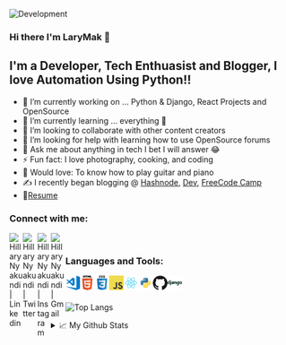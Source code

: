 ![Development](https://pbs.twimg.com/profile_banners/918758862181806080/1603116450/600x200)

### Hi there I'm LaryMak 👋

## I'm a Developer, Tech Enthuasist and Blogger, I love Automation Using Python!!


- 🔭 I’m currently working on ... Python & Django, React Projects and OpenSource
- 🌱 I’m currently learning ... everything 🤣
- 👯 I’m looking to collaborate with other content creators
- 🤔 I’m looking for help with learning how to use OpenSource forums
- 💬 Ask me about anything in tech I bet I will answer 😂 
- ⚡ Fun fact: I love photography, cooking, and coding
- 🎸 Would love: To know how to play guitar and piano
- ✍ I recently began blogging @ [Hashnode](https://larymak.hashnode.dev/), [Dev](https://dev.to/larymak), [FreeCode Camp](https://www.freecodecamp.org/news/author/larymak/)
- 📝[Resume]()


### Connect with me:  

<a href="https://linkedin.com/in/hillary-nyakundi-3a64b11ab">
    <img align="left" alt="Hillary Nyakundi | Linkedin" width="24px" src="https://github.com/TheDudeThatCode/TheDudeThatCode/blob/master/Assets/Linkedin.svg" />
  </a>
  <a href="https://twitter.com/larymak1">
    <img align="left" alt="Hillary Nyakundi | Twitter" width="26px" src="https://github.com/TheDudeThatCode/TheDudeThatCode/blob/master/Assets/Twitter.svg" />
  </a>
  <a href="https://www.instagram.com/nextgencoders/">
    <img align="left" alt="Hillary Nyakundi | Instagram" width="24px" src="https://github.com/TheDudeThatCode/TheDudeThatCode/blob/master/Assets/Instagram.svg" />
  </a>
  <a href="mailto:hillarynyk@gmail.com">
    <img align="left" alt="Hillary Nyakundi | Gmail" width="26px" src="https://github.com/TheDudeThatCode/TheDudeThatCode/blob/master/Assets/Gmail.svg" />
  </a>
 
<br />

### Languages and Tools:

<img align="left" alt="Visual Studio Code" width="26px" src="https://raw.githubusercontent.com/github/explore/80688e429a7d4ef2fca1e82350fe8e3517d3494d/topics/visual-studio-code/visual-studio-code.png" />
<img align="left" alt="HTML5" width="26px" src="https://raw.githubusercontent.com/github/explore/80688e429a7d4ef2fca1e82350fe8e3517d3494d/topics/html/html.png" />
<img align="left" alt="CSS3" width="26px" src="https://raw.githubusercontent.com/github/explore/80688e429a7d4ef2fca1e82350fe8e3517d3494d/topics/css/css.png" />
<img align="left" alt="JavaScript" width="26px" src="https://raw.githubusercontent.com/github/explore/80688e429a7d4ef2fca1e82350fe8e3517d3494d/topics/javascript/javascript.png" />
<img align="left" alt="React" width="26px" src="https://raw.githubusercontent.com/github/explore/80688e429a7d4ef2fca1e82350fe8e3517d3494d/topics/react/react.png" />
<img align="left" alt="Git" width="26px" src="https://raw.githubusercontent.com/github/explore/80688e429a7d4ef2fca1e82350fe8e3517d3494d/topics/python/python.png" />
<img align="left" alt="GitHub" width="26px" src="https://raw.githubusercontent.com/github/explore/78df643247d429f6cc873026c0622819ad797942/topics/github/github.png" />
<img align="left" alt="Terminal" width="26px" src="https://raw.githubusercontent.com/github/explore/80688e429a7d4ef2fca1e82350fe8e3517d3494d/topics/django/django.png" />

<br />
<br />

![Top Langs](https://github-readme-stats.vercel.app/api/top-langs/?username=larymak&layout=compact)

<details>
<summary>📈 My Github Stats</summary>
<p align="left"> <img src="https://github-readme-stats.vercel.app/api?username=larymak&show_icons=true&theme=radical" alt="larymak" />
 
 ![Visitor Count](https://profile-counter.glitch.me/{larymak}/count.svg)

</details>

